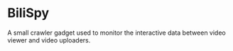 # BiliSpy
A small crawler gadget used to monitor the interactive data between video viewer and video uploaders.
